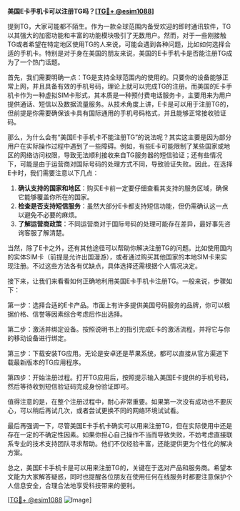 **美国E卡手机卡可以注册TG吗？[[TG💪+ @esim1088](https://t.me/s/esim1088)]**

提到TG，大家可能都不陌生。作为一款全球范围内备受欢迎的即时通讯软件，TG以其强大的加密功能和丰富的功能模块吸引了无数用户。然而，对于一些刚接触TG或者希望在特定地区使用TG的人来说，可能会遇到各种问题，比如如何选择合适的手机卡。特别是对于身在美国的朋友来说，美国的E卡手机卡是否能注册TG成为了一个热门话题。

首先，我们需要明确一点：TG是支持全球范围内的使用的。只要你的设备能够正常上网，并且具备有效的手机号码，理论上就可以完成TG的注册。而美国的E卡手机卡作为一种虚拟SIM卡形式，其本质是一种预付费电话服务卡，主要用来为用户提供通话、短信以及数据流量服务。从技术角度上讲，E卡是可以用于注册TG的，但前提是你需要确保该卡具有国际通用的手机号码格式，并且能够正常接收验证码。

那么，为什么会有“美国E卡手机卡不能注册TG”的说法呢？其实这主要是因为部分用户在实际操作过程中遇到了一些障碍。例如，有些E卡可能限制了某些国家或地区的网络访问权限，导致无法顺利接收来自TG服务器的短信验证；还有些情况下，可能是由于运营商对国际号码的处理方式不同，导致验证失败。因此，在选择E卡时，我们需要注意以下几点：

1. **确认支持的国家和地区**：购买E卡前一定要仔细查看其支持的服务区域，确保它能够覆盖你所在的国家。
2. **检查是否支持短信服务**：虽然大部分E卡都支持短信功能，但仍需确认这一点以避免不必要的麻烦。
3. **了解运营商政策**：不同运营商对于国际号码的处理可能存在差异，最好事先咨询客服了解清楚。

当然，除了E卡之外，还有其他途径可以帮助你解决注册TG的问题。比如使用国内的实体SIM卡（前提是允许出国漫游），或者通过购买其他国家的本地SIM卡来实现注册。不过这些方法各有优缺点，具体选择还需根据个人情况决定。

接下来，让我们来看看如何正确地利用美国E卡手机卡注册TG。一般来说，步骤如下：

第一步：选择合适的E卡产品。市面上有许多提供美国号码服务的品牌，你可以根据价格、信誉等因素综合考虑后作出选择。

第二步：激活并绑定设备。按照说明书上的指引完成E卡的激活流程，并将它与你的移动设备进行绑定。

第三步：下载安装TG应用。无论是安卓还是苹果系统，都可以直接从官方渠道下载最新版本的TG应用程序。

第四步：开始注册过程。打开TG应用后，按照提示输入美国E卡提供的手机号码，然后等待收到短信验证码完成身份验证即可。

值得注意的是，在整个注册过程中，耐心非常重要。如果第一次没有成功也不要灰心，可以稍后再试几次，或者尝试更换不同的网络环境试试看。

最后再强调一下，尽管美国E卡手机卡确实可以用来注册TG，但在实际使用中还是存在一定的不确定性因素。如果你担心自己操作不当而导致失败，不妨考虑直接联系专业的技术支持团队寻求帮助。他们不仅经验丰富，还能提供更为个性化的解决方案。

总之，美国E卡手机卡是可以用来注册TG的，关键在于选对产品和服务商。希望本文能为大家解答疑惑，同时也提醒各位朋友在使用任何在线服务时都要注意保护个人信息安全，合理合法地享受科技带来的便利。

[[TG💪+ @esim1088](https://t.me/s/esim1088) ![Image](https://i.postimg.cc/4NQfJmqS/Snipaste-2025-05-13-00-14-12.png)]